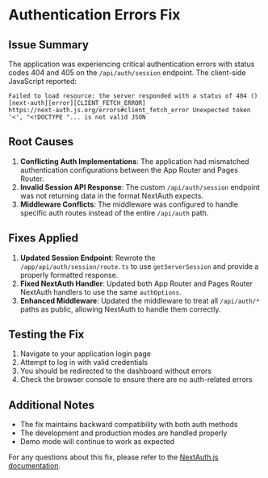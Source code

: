 # Authentication Errors Fix

## Issue Summary
The application was experiencing critical authentication errors with status codes 404 and 405 on the `/api/auth/session` endpoint. The client-side JavaScript reported:

```
Failed to load resource: the server responded with a status of 404 ()
[next-auth][error][CLIENT_FETCH_ERROR]
https://next-auth.js.org/errors#client_fetch_error Unexpected token '<', "<!DOCTYPE "... is not valid JSON
```

## Root Causes

1. **Conflicting Auth Implementations**: The application had mismatched authentication configurations between the App Router and Pages Router.
2. **Invalid Session API Response**: The custom `/api/auth/session` endpoint was not returning data in the format NextAuth expects.
3. **Middleware Conflicts**: The middleware was configured to handle specific auth routes instead of the entire `/api/auth` path.

## Fixes Applied

1. **Updated Session Endpoint**: Rewrote the `/app/api/auth/session/route.ts` to use `getServerSession` and provide a properly formatted response.
2. **Fixed NextAuth Handler**: Updated both App Router and Pages Router NextAuth handlers to use the same `authOptions`.
3. **Enhanced Middleware**: Updated the middleware to treat all `/api/auth/*` paths as public, allowing NextAuth to handle them correctly.

## Testing the Fix

1. Navigate to your application login page
2. Attempt to log in with valid credentials
3. You should be redirected to the dashboard without errors
4. Check the browser console to ensure there are no auth-related errors

## Additional Notes

- The fix maintains backward compatibility with both auth methods
- The development and production modes are handled properly
- Demo mode will continue to work as expected

For any questions about this fix, please refer to the [NextAuth.js documentation](https://next-auth.js.org/).
